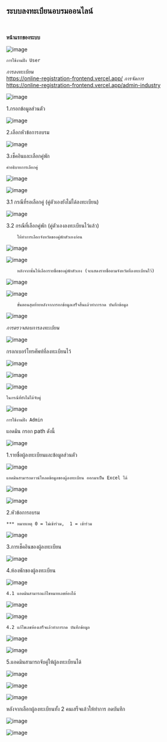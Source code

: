 <h2>ระบบลงทะเบียนอบรมออนไลน์</h2> <br> 

<b>หน้าแรกของระบบ</b> <br>

![image](https://user-images.githubusercontent.com/31680381/93706963-59773d00-fb55-11ea-9b27-df491737275f.png)

    การใช้งานฝั่ง User
    
<i>การลงทะเบียน</i> <br>
https://online-registration-frontend.vercel.app/
<i>การจัดการ</i> <br>
https://online-registration-frontend.vercel.app/admin-industry 

![image](https://user-images.githubusercontent.com/31680381/93706985-6eec6700-fb55-11ea-8e97-d067daa0b7ff.png)
 
1.กรอกข้อมูลส่วนตัว <br>

![image](https://user-images.githubusercontent.com/31680381/93429111-d2269100-f8ea-11ea-8eb2-2e1c164d4754.png)

2.เลือกหัวข้อการอบรม <br>

![image](https://user-images.githubusercontent.com/31680381/93732732-cb569180-fbfc-11ea-93e2-866c79927db0.png)

3.เช็คอินและเลือกคู่พัก <br>

   	คำอธิบายการเลือกคู่
	
   ![image](https://user-images.githubusercontent.com/31680381/93430390-cdfb7300-f8ec-11ea-8a06-d7b9e13c94b5.png)
   
   ![image](https://user-images.githubusercontent.com/31680381/93430580-187cef80-f8ed-11ea-8aee-3678f24ab3ef.png)

   3.1 กรณีที่รอเลือกคู่ (คู่ตัวเองยังไม่ได้ลงทะเบียน) <br>
  
   ![image](https://user-images.githubusercontent.com/31680381/93429406-4e20d900-f8eb-11ea-8168-d74aa79c06a6.png)
 
   3.2 กรณีที่เลือกคู่พัก (คู่ตัวเองลงทะเบียนไว้แล้ว) <br>
  
        ให้ทำการเลือกจังหวัดของคู่พักตัวเองก่อน
      
   ![image](https://user-images.githubusercontent.com/31680381/93429646-aeb01600-f8eb-11ea-8e7e-e48d0acc4e4e.png)
      
   ![image](https://user-images.githubusercontent.com/31680381/93429797-e7e88600-f8eb-11ea-9a62-a10b64aae9b7.png)
      
        หลังจากนั้นให้เลือกรายชื่อของคู่พักตัวเอง (จะแสดงรายชื่อตามจังหวัดที่ลงทะเบียนไว้)
      
   ![image](https://user-images.githubusercontent.com/31680381/93429878-08184500-f8ec-11ea-8ba5-e9105e1886e7.png)
      
   ![image](https://user-images.githubusercontent.com/31680381/93429959-2120f600-f8ec-11ea-8012-2c5b1c183c34.png)
   
        ขั้นตอนสุดท้ายหลังจากกรอกข้อมูลเสร็จสิ้นแล้วทำการกด บันทึกข้อมูล 
      
   ![image](https://user-images.githubusercontent.com/31680381/93430154-6a714580-f8ec-11ea-8b48-271665f68d79.png) <br>  
   

<i>การตรวจสอบการลงทะเบียน</i> <br>

![image](https://user-images.githubusercontent.com/31680381/93707000-84fa2780-fb55-11ea-8c5c-df86198e5e40.png)	

กรอกเบอร์โทรศัพท์ที่ลงทะเบียนไว้ <br>

![image](https://user-images.githubusercontent.com/31680381/93430791-6691f300-f8ed-11ea-8811-4a614cb883a0.png)

![image](https://user-images.githubusercontent.com/31680381/93430881-888b7580-f8ed-11ea-9d7f-f67bc49f28c0.png)

![image](https://user-images.githubusercontent.com/31680381/93569955-7b898780-f9bc-11ea-9460-8ba87345400b.png)

    ในกรณีที่ยังไม่ได้จับคู่

![image](https://user-images.githubusercontent.com/31680381/93733254-e6c29c00-fbfe-11ea-9ba1-6f3e0fa25d65.png)



    การใช้งานฝั่ง Admin
    
แอดมิน กรอก path ดังนี้ <br>

![image](https://user-images.githubusercontent.com/31680381/93706939-2af96200-fb55-11ea-816a-de0dee362335.png)

1.รายชื่อผู้ลงทะเบียนและข้อมูลส่วนตัว

![image](https://user-images.githubusercontent.com/31680381/93445543-3c473200-f8fb-11ea-95bd-c872a19387df.png)


    แอดมินสามารถดาวน์โหลดข้อมูลของผู้ลงทะเบียน ออกมาเป็น Excel ได้

![image](https://user-images.githubusercontent.com/31680381/93446515-8203fa80-f8fb-11ea-84b5-ff3068eb724f.png)

![image](https://user-images.githubusercontent.com/31680381/93446889-f179ea00-f8fb-11ea-97b7-bf062f7ddc64.png)

2.หัวข้อการอบรม

    *** หมายเหตุ 0 = ไม่เข้าร่วม,  1 = เข้าร่วม 
    
![image](https://user-images.githubusercontent.com/31680381/93447231-60574300-f8fc-11ea-93a2-dc216c182ffb.png)

3.การเช็คอินของผู้ลงทะเบียน

![image](https://user-images.githubusercontent.com/31680381/93447300-77963080-f8fc-11ea-9f3d-35ae3c94aee1.png)

4.ห้องพักของผู้ลงทะเบียน
 
![image](https://user-images.githubusercontent.com/31680381/93447407-909ee180-f8fc-11ea-844e-b9f1066a1e4e.png)

    4.1 แอดมินสามารถแก้ไขหมายเลขห้องได้
    
![image](https://user-images.githubusercontent.com/31680381/93447525-b4fabe00-f8fc-11ea-98a8-f6fbf1b89bde.png)
 
![image](https://user-images.githubusercontent.com/31680381/93447658-da87c780-f8fc-11ea-946c-965efaf36201.png)

    4.2 แก้ไขเลขห้องเสร็จแล้วทำการกด บันทึกข้อมูล

![image](https://user-images.githubusercontent.com/31680381/93447772-fe4b0d80-f8fc-11ea-9da5-aeb936fbf124.png)

![image](https://user-images.githubusercontent.com/31680381/93448065-61d53b00-f8fd-11ea-8258-6097b2648e8d.png)

5.แอดมินสามารถจับคู่ให้ผู้ลงทะเบียนได้

![image](https://user-images.githubusercontent.com/31680381/93448336-acef4e00-f8fd-11ea-9ddd-f4837f3a9de9.png)

![image](https://user-images.githubusercontent.com/31680381/93448516-e58f2780-f8fd-11ea-9acc-6b34d9bd8a85.png)

![image](https://user-images.githubusercontent.com/31680381/93448618-ffc90580-f8fd-11ea-89fa-489d8cfcc16d.png)

 
หลังจากเลือกผู้ลงทะเบียนทั้ง 2 คนเสร็จแล้วให้ทำการ กดบันทึก

![image](https://user-images.githubusercontent.com/31680381/93448781-2b4bf000-f8fe-11ea-866c-9a624f3de51b.png)

![image](https://user-images.githubusercontent.com/31680381/93448981-65b58d00-f8fe-11ea-9283-e73cb5f16a71.png)

 
